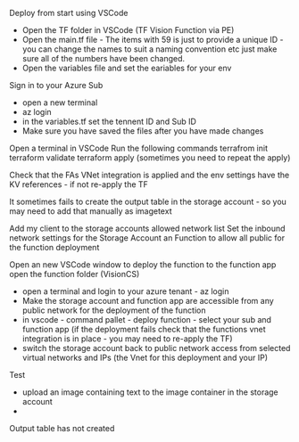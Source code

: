 Deploy from start using VSCode
- Open the TF folder in VSCode (TF Vision Function via PE)
- Open the main.tf file - The items with 59 is just to provide a unique ID - you can change the names to suit a naming convention etc just make sure all of the numbers have been changed.
- Open the variables file and set the eariables for your env

Sign in to your Azure Sub 
- open a new terminal
- az login
- in the variables.tf set the tennent ID and Sub ID
- Make sure you have saved the files after you have made changes

Open a terminal in VSCode
Run the following commands
terrafrom init
terraform validate
terraform apply (sometimes you need to repeat the apply)

Check that the FAs VNet integration is applied and the env settings have the KV references - if not re-apply the TF

It sometimes fails to create the output table in the storage account - so you may need to add that manually as imagetext

Add my client to the storage accounts allowed network list
Set the inbound network settings for the Storage Account an Function to allow all public for the function deployment



Open an new VSCode window to deploy the function to the function app
open the function folder (VisionCS)
- open a terminal and login to your azure tenant - az login
- Make the storage account and function app are accessible from any public network for the deployment of the function
- in vscode - command pallet - deploy function - select your sub and function app
(if the deployment fails check that the functions vnet integration is in place - you may need to re-apply the TF)
- switch the storage account back to public network access from selected virtual networks and IPs (the Vnet for this deployment and your IP)


Test 
- upload an image containing text to the image container in the storage account
- 


Output table has not created 